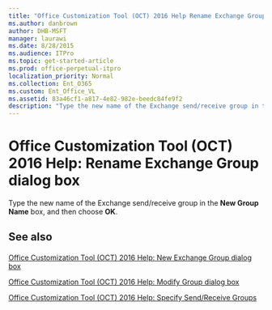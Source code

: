 ```yaml
---
title: "Office Customization Tool (OCT) 2016 Help Rename Exchange Group dialog box"
ms.author: danbrown
author: DHB-MSFT
manager: laurawi
ms.date: 8/28/2015
ms.audience: ITPro
ms.topic: get-started-article
ms.prod: office-perpetual-itpro
localization_priority: Normal
ms.collection: Ent_O365
ms.custom: Ent_Office_VL
ms.assetid: 83a46cf1-a817-4e82-982e-beedc84fe9f2
description: "Type the new name of the Exchange send/receive group in the New Group Name box, and then choose OK."
---
```


# Office Customization Tool (OCT) 2016 Help: Rename Exchange Group dialog box

Type the new name of the Exchange send/receive group in the **New Group Name** box, and then choose **OK**.
  
## See also

#### 

[Office Customization Tool (OCT) 2016 Help: New Exchange Group dialog box](oct-2016-help-new-exchange-group-dialog-box.md)
  
[Office Customization Tool (OCT) 2016 Help: Modify Group dialog box](oct-2016-help-modify-group-dialog-box.md)
  
[Office Customization Tool (OCT) 2016 Help: Specify Send/Receive Groups](oct-2016-help-specify-send-receive-groups.md)

